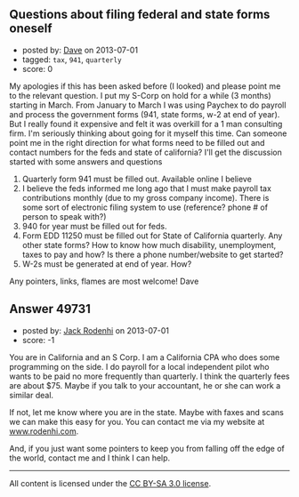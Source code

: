 ## Questions about filing federal and state forms oneself

- posted by: [Dave](https://stackexchange.com/users/-1/7669-dave) on 2013-07-01
- tagged: `tax`, `941`, `quarterly`
- score: 0

My apologies if this has been asked before (I looked) and please point me to the relevant question.  I put my S-Corp on hold for a while (3 months) starting in March.  From January to March I was using Paychex to do payroll and process the government forms (941, state forms, w-2 at end of year).  But I really found it expensive and felt it was overkill for a 1 man consulting firm.  I'm seriously thinking about going for it myself this time.  Can someone point me in the right direction for what forms need to be filled out and contact numbers for the feds and state of california?  I'll get the discussion started with some answers and questions

1.  Quarterly form 941 must be filled out.  Available online I believe
2.  I believe the feds informed me long ago that I must make payroll tax contributions monthly (due to my gross company income).  There is some sort of electronic filing system to use (reference?  phone # of person to speak with?)
3.  940 for year must be filled out for feds.
4.  Form EDD 11250 must be filled out for State of California quarterly.  Any other state forms?  How to know how much disability, unemployment, taxes to pay and how?  Is there a phone number/website to get started?
5.  W-2s must be generated at end of year.  How?

Any pointers, links, flames are most welcome!
Dave


## Answer 49731

- posted by: [Jack Rodenhi](https://stackexchange.com/users/-1/1839-jack-rodenhi) on 2013-07-01
- score: -1

<p>You are in California and an S Corp.  I am a California CPA who does some programming on the side.  I do payroll for a local independent pilot who wants to be paid no more frequently than quarterly.  I think the quarterly fees are about $75.  Maybe if you talk to your accountant, he or she can work a similar deal.</p>

<p>If not, let me know where you are in the state.  Maybe with faxes and scans we can make this easy for you.  You can contact me via my website at <a href="http://www.rodenhi.com" rel="nofollow">www.rodenhi.com</a>.</p>

<p>And, if you just want some pointers to keep you from falling off the edge of the world, contact me and I think I can help.</p>




---

All content is licensed under the [CC BY-SA 3.0 license](https://creativecommons.org/licenses/by-sa/3.0/).
